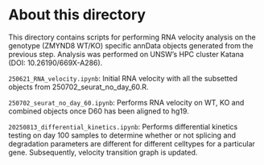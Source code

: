 # About this directory

This directory contains scripts for performing RNA velocity analysis on the genotype (ZMYND8 WT/KO) specific annData objects generated from the previous step. Analysis was performed on UNSW’s HPC cluster Katana (DOI: 10.26190/669X-A286).

`250621_RNA_velocity.ipynb`: Initial RNA velocity with all the subsetted objects from 250702_seurat_no_day_60.R. 

`250702_seurat_no_day_60.ipynb`: Performs RNA velocity on WT, KO and combined objects once D60 has been aligned to hg19.

`20250813_differential_kinetics.ipynb`: Performs differential kinetics testing on day 100 samples to determine whether or not splicing and degradation parameters are different for different celltypes for a particular gene. Subsequently, velocity transition graph is updated.

